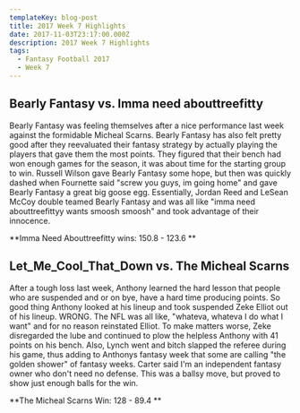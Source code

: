 ```yaml
---
templateKey: blog-post
title: 2017 Week 7 Highlights
date: 2017-11-03T23:17:00.000Z
description: 2017 Week 7 Highlights
tags:
  - Fantasy Football 2017
  - Week 7
---
```

## Bearly Fantasy vs. Imma need abouttreefitty

Bearly Fantasy was feeling themselves after a nice performance last week against the formidable Micheal Scarns. Bearly Fantasy has also felt pretty good after they reevaluated their fantasy strategy by actually playing the players that gave them the most points. They figured that their bench had won enough games for the season, it was about time for the starting group to win. Russell Wilson gave Bearly Fantasy some hope, but then was quickly dashed when Fournette said "screw you guys, im going home" and gave Bearly Fantasy a great big goose egg. Essentially, Jordan Reed and LeSean McCoy double teamed Bearly Fantasy and was all like "imma need abouttreefittyy wants smoosh smoosh" and took advantage of their innocence. 

**Imma Need Abouttreefitty wins: 150.8 - 123.6 **

## Let_Me_Cool_That_Down vs. The Micheal Scarns

After a tough loss last week, Anthony learned the hard lesson that people who are suspended and or on bye, have a hard time producing points. So good thing Anthony looked at his lineup and took suspended Zeke Elliot out of his lineup. WRONG. The NFL was all like, "whateva, whateva I do what I want" and for no reason reinstated Elliot. To make matters worse, Zeke disregarded the lube and continued to plow the helpless Anthony with 41 points on his bench. Also, Lynch went and bitch slapped the referee during his game, thus adding to Anthonys fantasy week that some are calling "the golden shower" of fantasy weeks. Carter said I'm an independent fantasy owner who don't need no defense. This was a ballsy move, but proved to show just enough balls for the win. 

**The Micheal Scarns Win: 128 - 89.4 **

